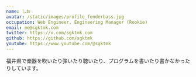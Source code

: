 ```yaml
---
name: しお
avatar: /static/images/profile_fenderbass.jpg
occupation: Web Engineer, Engineering Manager (Rookie)
email: me@sgktmk.com
twitter: https://x.com/sgktmk_com
github: https://github.com/sgktmk
youtube: https://www.youtube.com/@sgktmk
---
```


福井県で楽器を吹いたり弾いたり聴いたり、プログラムを書いたり書かなかったりしています。
